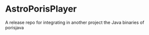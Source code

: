 # AstroPorisPlayer
A release repo for integrating in another project the Java binaries of porisjava
